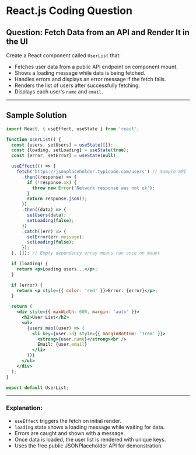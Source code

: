 # React.js Coding Question

## Question: Fetch Data from an API and Render It in the UI

Create a React component called `UserList` that:

- Fetches user data from a public API endpoint on component mount.
- Shows a loading message while data is being fetched.
- Handles errors and displays an error message if the fetch fails.
- Renders the list of users after successfully fetching.
- Displays each user's `name` and `email`.

---

## Sample Solution

```jsx
import React, { useEffect, useState } from 'react';

function UserList() {
  const [users, setUsers] = useState([]);
  const [loading, setLoading] = useState(true);
  const [error, setError] = useState(null);

  useEffect(() => {
    fetch('https://jsonplaceholder.typicode.com/users') // Sample API
      .then((response) => {
        if (!response.ok) {
          throw new Error('Network response was not ok');
        }
        return response.json();
      })
      .then((data) => {
        setUsers(data);
        setLoading(false);
      })
      .catch((err) => {
        setError(err.message);
        setLoading(false);
      });
  }, []); // Empty dependency array means run once on mount

  if (loading) {
    return <p>Loading users...</p>;
  }

  if (error) {
    return <p style={{ color: 'red' }}>Error: {error}</p>;
  }

  return (
    <div style={{ maxWidth: 600, margin: 'auto' }}>
      <h2>User List</h2>
      <ul>
        {users.map((user) => (
          <li key={user.id} style={{ marginBottom: '1rem' }}>
            <strong>{user.name}</strong><br />
            Email: {user.email}
          </li>
        ))}
      </ul>
    </div>
  );
}

export default UserList;
````

---

### Explanation:

* `useEffect` triggers the fetch on initial render.
* `loading` state shows a loading message while waiting for data.
* Errors are caught and shown with a message.
* Once data is loaded, the user list is rendered with unique keys.
* Uses the free public JSONPlaceholder API for demonstration.
